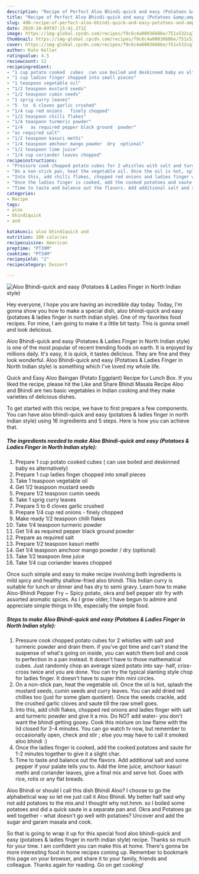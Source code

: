 ```yaml
---
description: "Recipe of Perfect Aloo Bhindi-quick and easy (Potatoes &amp;amp; Ladies Finger in North Indian style)"
title: "Recipe of Perfect Aloo Bhindi-quick and easy (Potatoes &amp;amp; Ladies Finger in North Indian style)"
slug: 480-recipe-of-perfect-aloo-bhindi-quick-and-easy-potatoes-and-amp-ladies-finger-in-north-indian-style
date: 2020-10-09T07:15:41.271Z
image: https://img-global.cpcdn.com/recipes/f9c6c4a00036686e/751x532cq70/aloo-bhindi-quick-and-easy-potatoes-ladies-finger-in-north-indian-style-recipe-main-photo.jpg
thumbnail: https://img-global.cpcdn.com/recipes/f9c6c4a00036686e/751x532cq70/aloo-bhindi-quick-and-easy-potatoes-ladies-finger-in-north-indian-style-recipe-main-photo.jpg
cover: https://img-global.cpcdn.com/recipes/f9c6c4a00036686e/751x532cq70/aloo-bhindi-quick-and-easy-potatoes-ladies-finger-in-north-indian-style-recipe-main-photo.jpg
author: Kate Keller
ratingvalue: 4.5
reviewcount: 12
recipeingredient:
- "1 cup potato cooked  cubes  can use boiled and deskinned baby es alternatively"
- "1 cup ladies finger chopped into small pieces"
- "1 teaspoon vegetable oil"
- "1/2 teaspoon mustard seeds"
- "1/2 teaspoon cumin seeds"
- "1 sprig curry leaves"
- "5  to  6 cloves garlic crushed"
- "1/4 cup red onions   finely chopped"
- "1/2 teaspoon chilli flakes"
- "1/4 teaspoon turmeric powder"
- "1/4   as required pepper black ground  powder"
- "as required salt"
- "1/2 teaspoon kasuri methi"
- "1/4 teaspoon amchoor mango powder  dry  optional"
- "1/2 teaspoon lime juice"
- "1/4 cup coriander leaves chopped"
recipeinstructions:
- "Pressure cook chopped potato cubes for 2 whistles with salt and turmeric powder and drain them. if you&#39;ve got time and can&#39;t stand the suspense of what&#39;s going on inside, you can watch them boil and cook to perfection in a pan instead. It doesn&#39;t have to those mathematical cubes. Just randomly chop an average sized potato into say- half, criss-cross twice and you are done. You can try the typical slanting style chop for ladies finger. It doesn&#39;t have to super thin mini circles."
- "On a non-stick pan, heat the vegetable oil. Once the oil is hot, splash the mustard seeds, cumin seeds and curry leaves. You can add dried red chillies too (just for some glam quotient). Once the seeds crackle, add the crushed garlic cloves and saute till the raw smell goes."
- "Into this, add chilli flakes, chopped red onions and ladies finger with salt and turmeric powder and give it a mix. Do NOT add water- you don&#39;t want the bhindi getting gooey. Cook this mixture on low flame with the lid closed for 3-4 minutes. You can go watch tv now, but remember to occasionally open, check and stir ; else you may have to call it smoked aloo bhindi :)"
- "Once the ladies finger is cooked, add the cooked potatoes and saute for 1-2 minutes together to give it a slight char."
- "Time to taste and balance out the flavors. Add additional salt and some pepper if your palate tells you to. Add the lime juice, amchoor kasuri methi and coriander leaves, give a final mix and serve hot. Goes with rice, rotis or any flat breads."
categories:
- Recipe
tags:
- aloo
- bhindiquick
- and

katakunci: aloo bhindiquick and 
nutrition: 209 calories
recipecuisine: American
preptime: "PT39M"
cooktime: "PT34M"
recipeyield: "2"
recipecategory: Dessert

---
```



![Aloo Bhindi-quick and easy (Potatoes &amp; Ladies Finger in North Indian style)](https://img-global.cpcdn.com/recipes/f9c6c4a00036686e/751x532cq70/aloo-bhindi-quick-and-easy-potatoes-ladies-finger-in-north-indian-style-recipe-main-photo.jpg)

Hey everyone, I hope you are having an incredible day today. Today, I'm gonna show you how to make a special dish, aloo bhindi-quick and easy (potatoes &amp; ladies finger in north indian style). One of my favorites food recipes. For mine, I am going to make it a little bit tasty. This is gonna smell and look delicious.

Aloo Bhindi-quick and easy (Potatoes &amp; Ladies Finger in North Indian style) is one of the most popular of recent trending foods on earth. It is enjoyed by millions daily. It's easy, it is quick, it tastes delicious. They are fine and they look wonderful. Aloo Bhindi-quick and easy (Potatoes &amp; Ladies Finger in North Indian style) is something which I've loved my whole life.

Quick and Easy Aloo Baingan (Potato Eggplant) Recipe for Lunch Box. If you liked the recipe, please hit the Like and Share Bhindi Masala Recipe Aloo and Bhindi are two basic vegetables in Indian cooking and they make varieties of delicious dishes.


To get started with this recipe, we have to first prepare a few components. You can have aloo bhindi-quick and easy (potatoes &amp; ladies finger in north indian style) using 16 ingredients and 5 steps. Here is how you can achieve that.

<!--inarticleads1-->

##### The ingredients needed to make Aloo Bhindi-quick and easy (Potatoes &amp; Ladies Finger in North Indian style):

1. Prepare 1 cup potato cooked  cubes ( can use boiled and deskinned baby es alternatively)
1. Prepare 1 cup ladies finger chopped into small pieces
1. Take 1 teaspoon vegetable oil
1. Get 1/2 teaspoon mustard seeds
1. Prepare 1/2 teaspoon cumin seeds
1. Take 1 sprig curry leaves
1. Prepare 5  to  6 cloves garlic crushed
1. Prepare 1/4 cup red onions -  finely chopped
1. Make ready 1/2 teaspoon chilli flakes
1. Take 1/4 teaspoon turmeric powder
1. Get 1/4   as required pepper black ground  powder
1. Prepare as required salt
1. Prepare 1/2 teaspoon kasuri methi
1. Get 1/4 teaspoon amchoor mango powder / dry  (optional)
1. Take 1/2 teaspoon lime juice
1. Take 1/4 cup coriander leaves chopped


Once such simple and easy to make recipe involving both ingredients is mild spicy and healthy shallow-fried aloo bhindi. This Indian curry is suitable for lunch or dinner and has dry to semi gravy. Learn how to make Aloo-Bhindi Pepper Fry ~ Spicy potato, okra and bell pepper stir fry with assorted aromatic spices. As I grow older, I have begun to admire and appreciate simple things in life, especially the simple food. 

<!--inarticleads2-->

##### Steps to make Aloo Bhindi-quick and easy (Potatoes &amp; Ladies Finger in North Indian style):

1. Pressure cook chopped potato cubes for 2 whistles with salt and turmeric powder and drain them. if you&#39;ve got time and can&#39;t stand the suspense of what&#39;s going on inside, you can watch them boil and cook to perfection in a pan instead. It doesn&#39;t have to those mathematical cubes. Just randomly chop an average sized potato into say- half, criss-cross twice and you are done. You can try the typical slanting style chop for ladies finger. It doesn&#39;t have to super thin mini circles.
1. On a non-stick pan, heat the vegetable oil. Once the oil is hot, splash the mustard seeds, cumin seeds and curry leaves. You can add dried red chillies too (just for some glam quotient). Once the seeds crackle, add the crushed garlic cloves and saute till the raw smell goes.
1. Into this, add chilli flakes, chopped red onions and ladies finger with salt and turmeric powder and give it a mix. Do NOT add water- you don&#39;t want the bhindi getting gooey. Cook this mixture on low flame with the lid closed for 3-4 minutes. You can go watch tv now, but remember to occasionally open, check and stir ; else you may have to call it smoked aloo bhindi :)
1. Once the ladies finger is cooked, add the cooked potatoes and saute for 1-2 minutes together to give it a slight char.
1. Time to taste and balance out the flavors. Add additional salt and some pepper if your palate tells you to. Add the lime juice, amchoor kasuri methi and coriander leaves, give a final mix and serve hot. Goes with rice, rotis or any flat breads.


Aloo Bhindi or should I call this dish Bhindi Aloo? I choose to go the alphabetical way so let me just call it Aloo Bhindi. My better half said why not add potatoes to the mix.and I thought why not.hmm. so I boiled some potatoes and did a quick saute in a separate pan and. Okra and Potatoes go well together - what doesn&#39;t go well with potatoes? Uncover and add the sugar and garam masala and cook. 

So that is going to wrap it up for this special food aloo bhindi-quick and easy (potatoes &amp; ladies finger in north indian style) recipe. Thanks so much for your time. I am confident you can make this at home. There's gonna be more interesting food in home recipes coming up. Remember to bookmark this page on your browser, and share it to your family, friends and colleague. Thanks again for reading. Go on get cooking!
